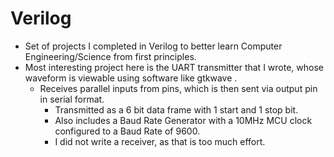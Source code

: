 # Verilog 

- Set of projects I completed in Verilog to better learn Computer Engineering/Science from first principles.
- Most interesting project here is the UART transmitter that I wrote, whose waveform is viewable using software like gtkwave .
    - Receives parallel inputs from pins, which is then sent via output pin in serial format.
        - Transmitted as a 6 bit data frame with 1 start and 1 stop bit.
        - Also includes a Baud Rate Generator with a 10MHz MCU clock configured to a Baud Rate of 9600. 
        - I did not write a receiver, as that is too much effort. 
